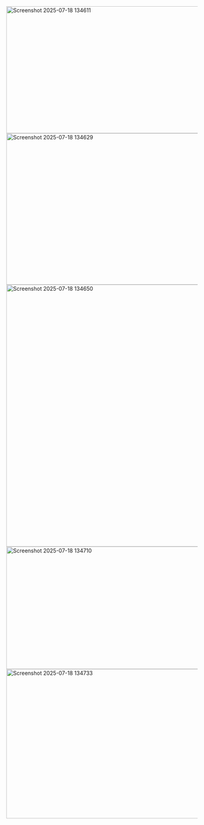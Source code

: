 <img width="602" height="334" alt="Screenshot 2025-07-18 134611" src="https://github.com/user-attachments/assets/d05cfa20-1af4-41f2-8718-1b77ecc53b61" />
<img width="741" height="398" alt="Screenshot 2025-07-18 134629" src="https://github.com/user-attachments/assets/7e89b649-abe7-42a6-b2ae-14e2b772abe9" />
<img width="776" height="689" alt="Screenshot 2025-07-18 134650" src="https://github.com/user-attachments/assets/aa466813-0674-4a9e-b94b-724902e95e36" />
<img width="529" height="322" alt="Screenshot 2025-07-18 134710" src="https://github.com/user-attachments/assets/198ed256-4a06-4cdc-96d7-4e110dc3b971" />
<img width="752" height="393" alt="Screenshot 2025-07-18 134733" src="https://github.com/user-attachments/assets/4c2ad2ff-9943-4773-ab5f-15f5b049035c" />





